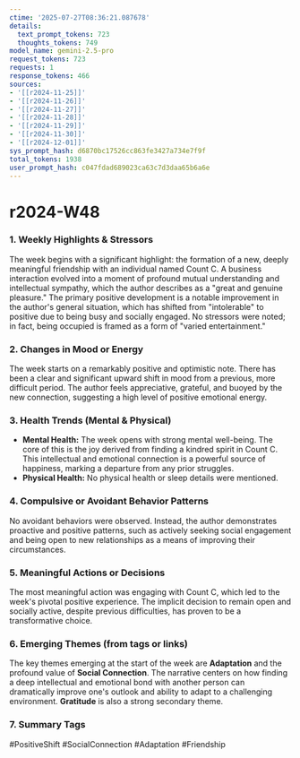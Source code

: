 ```yaml
---
ctime: '2025-07-27T08:36:21.087678'
details:
  text_prompt_tokens: 723
  thoughts_tokens: 749
model_name: gemini-2.5-pro
request_tokens: 723
requests: 1
response_tokens: 466
sources:
- '[[r2024-11-25]]'
- '[[r2024-11-26]]'
- '[[r2024-11-27]]'
- '[[r2024-11-28]]'
- '[[r2024-11-29]]'
- '[[r2024-11-30]]'
- '[[r2024-12-01]]'
sys_prompt_hash: d6870bc17526cc863fe3427a734e7f9f
total_tokens: 1938
user_prompt_hash: c047fdad689023ca63c7d3daa65b6a6e
---
```

# r2024-W48

### 1. Weekly Highlights & Stressors
The week begins with a significant highlight: the formation of a new, deeply meaningful friendship with an individual named Count C. A business interaction evolved into a moment of profound mutual understanding and intellectual sympathy, which the author describes as a "great and genuine pleasure." The primary positive development is a notable improvement in the author's general situation, which has shifted from "intolerable" to positive due to being busy and socially engaged. No stressors were noted; in fact, being occupied is framed as a form of "varied entertainment."

### 2. Changes in Mood or Energy
The week starts on a remarkably positive and optimistic note. There has been a clear and significant upward shift in mood from a previous, more difficult period. The author feels appreciative, grateful, and buoyed by the new connection, suggesting a high level of positive emotional energy.

### 3. Health Trends (Mental & Physical)
- **Mental Health:** The week opens with strong mental well-being. The core of this is the joy derived from finding a kindred spirit in Count C. This intellectual and emotional connection is a powerful source of happiness, marking a departure from any prior struggles.
- **Physical Health:** No physical health or sleep details were mentioned.

### 4. Compulsive or Avoidant Behavior Patterns
No avoidant behaviors were observed. Instead, the author demonstrates proactive and positive patterns, such as actively seeking social engagement and being open to new relationships as a means of improving their circumstances.

### 5. Meaningful Actions or Decisions
The most meaningful action was engaging with Count C, which led to the week's pivotal positive experience. The implicit decision to remain open and socially active, despite previous difficulties, has proven to be a transformative choice.

### 6. Emerging Themes (from tags or links)
The key themes emerging at the start of the week are **Adaptation** and the profound value of **Social Connection**. The narrative centers on how finding a deep intellectual and emotional bond with another person can dramatically improve one's outlook and ability to adapt to a challenging environment. **Gratitude** is also a strong secondary theme.

### 7. Summary Tags
#PositiveShift #SocialConnection #Adaptation #Friendship